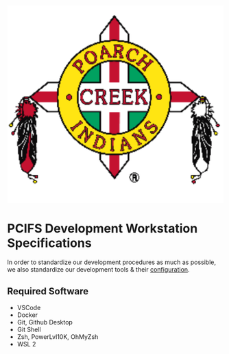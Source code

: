 ![PCI Logo](images/pci.svg)
# PCIFS Development Workstation Specifications

In order to standardize our development procedures as much as possible, we also standardize our development tools & their [configuration](https://github.com/pcifs/Configuration). 

## Required Software
- VSCode
- Docker
- Git, Github Desktop
- Git Shell 
- Zsh, PowerLvl10K, OhMyZsh
- WSL 2

